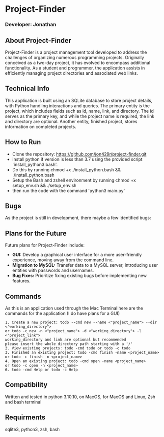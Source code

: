 # Project-Finder

### Developer: Jonathan

## About Project-Finder

Project-Finder is a project management tool developed to address the challenges of organizing numerous programming projects. Originally conceived as a two-day project, it has evolved to encompass additional functionality. As a student and programmer, the application assists in efficiently managing project directories and associated web links.

## Technical Info

This application is built using an SQLite database to store project details, with Python handling interactions and queries. The primary entity is the project, which includes fields such as id, name, link, and directory. The id serves as the primary key, and while the project name is required, the link and directory are optional. Another entity, finished project, stores information on completed projects.

## How to Run

- Clone the repository: https://github.com/jon429r/project-finder.git
- install python if version is less than 3.7 using the provided script 'install_python3.bash'.
- Do this by running chmod +x ./install_python.bash && ./install_python.bash
- Setup the Bash and zshell environment  by running chmod +x setup_env.sh && ./setup_env.sh
- then run the code with the command 'python3 main.py'

## Bugs

As the project is still in development, there maybe a few identified bugs:


## Plans for the Future

Future plans for Project-Finder include:

- **GUI:** Develop a graphical user interface for a more user-friendly experience, moving away from the command line.
- **Migration to MySQL:** Transfer data to a MySQL server, introducing user entities with passwords and usernames.
- **Bug Fixes:** Prioritize fixing existing bugs before implementing new features.


## Commands

As this is an application used through the Mac Terminal here are the commands for the application (I do have plans for a GUI)

    1. Create a new project: todo --cmd new --name <"project_name"> --dir <"working_directory"> 
    or todo -c new -n <"project_name"> -d <"working_directory"> -l <"project_link">
    working_directory and link are optional but recommended
    please insert the whole directory path starting with a '/'
    2. View existing projects: todo -cmd todo or todo -c todo
    3. Finished an existing project: todo -cmd finish -name <project_name> 
    or todo -c finish -n <project_name>
    4. Open an existing project: todo -cmd open -name <project_name> 
    or todo -c open -n <project_name>
    6. todo -cmd Help or todo -c Help

## Compatibility

Written and tested in python 3.10.10, on MacOS, for MacOS and Linux, Zsh and bash terminal

## Requirments

sqlite3, python3, zsh, bash
